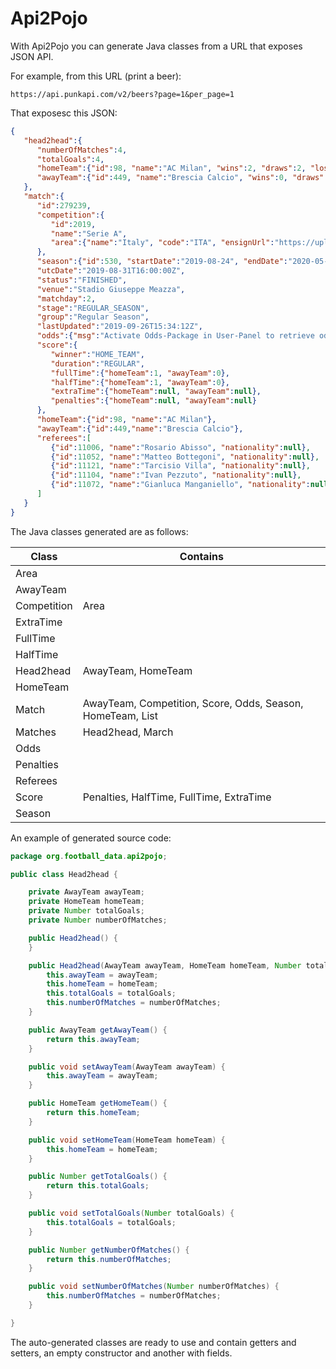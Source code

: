 # Api2Pojo

With Api2Pojo you can generate Java classes from a URL that exposes JSON API.

For example, from this URL (print a beer):

	https://api.punkapi.com/v2/beers?page=1&per_page=1
	
That exposesc this JSON:
```json
{
   "head2head":{
      "numberOfMatches":4,
      "totalGoals":4,
      "homeTeam":{"id":98, "name":"AC Milan", "wins":2, "draws":2, "losses":0},
      "awayTeam":{"id":449, "name":"Brescia Calcio", "wins":0, "draws":2, "losses":2}
   },
   "match":{
      "id":279239,
      "competition":{
         "id":2019,
         "name":"Serie A",
         "area":{"name":"Italy", "code":"ITA", "ensignUrl":"https://upload.wikimedia.org/wikipedia/en/0/03/Flag_of_Italy.svg"}
      },
      "season":{"id":530, "startDate":"2019-08-24", "endDate":"2020-05-24", "currentMatchday":25, "winner":null},
      "utcDate":"2019-08-31T16:00:00Z",
      "status":"FINISHED",
      "venue":"Stadio Giuseppe Meazza",
      "matchday":2,
      "stage":"REGULAR_SEASON",
      "group":"Regular Season",
      "lastUpdated":"2019-09-26T15:34:12Z",
      "odds":{"msg":"Activate Odds-Package in User-Panel to retrieve odds."},
      "score":{
         "winner":"HOME_TEAM",
         "duration":"REGULAR",
         "fullTime":{"homeTeam":1, "awayTeam":0},
         "halfTime":{"homeTeam":1, "awayTeam":0},
         "extraTime":{"homeTeam":null, "awayTeam":null},
         "penalties":{"homeTeam":null, "awayTeam":null}
      },
      "homeTeam":{"id":98, "name":"AC Milan"},
      "awayTeam":{"id":449,"name":"Brescia Calcio"},
      "referees":[
         {"id":11006, "name":"Rosario Abisso", "nationality":null},
         {"id":11052, "name":"Matteo Bottegoni", "nationality":null},
         {"id":11121, "name":"Tarcisio Villa", "nationality":null},
         {"id":11104, "name":"Ivan Pezzuto", "nationality":null},
         {"id":11072, "name":"Gianluca Manganiello", "nationality":null}
      ]
   }
}
```
	
The Java classes generated are as follows:

Class | Contains
------| --------
Area| 
AwayTeam|
Competition| Area
ExtraTime|
FullTime|
HalfTime|
Head2head| AwayTeam, HomeTeam
HomeTeam|
Match| AwayTeam, Competition, Score, Odds, Season, HomeTeam, List<Referees>
Matches | Head2head, March
Odds|
Penalties|
Referees|
Score| Penalties, HalfTime, FullTime, ExtraTime
Season|

An example of generated source code:
	 
```java
package org.football_data.api2pojo;

public class Head2head {

    private AwayTeam awayTeam;
    private HomeTeam homeTeam;
    private Number totalGoals;
    private Number numberOfMatches;

    public Head2head() {
    }

    public Head2head(AwayTeam awayTeam, HomeTeam homeTeam, Number totalGoals, Number numberOfMatches) {
        this.awayTeam = awayTeam;
        this.homeTeam = homeTeam;
        this.totalGoals = totalGoals;
        this.numberOfMatches = numberOfMatches;
    }

    public AwayTeam getAwayTeam() {
        return this.awayTeam;
    }

    public void setAwayTeam(AwayTeam awayTeam) {
        this.awayTeam = awayTeam;
    }

    public HomeTeam getHomeTeam() {
        return this.homeTeam;
    }

    public void setHomeTeam(HomeTeam homeTeam) {
        this.homeTeam = homeTeam;
    }

    public Number getTotalGoals() {
        return this.totalGoals;
    }

    public void setTotalGoals(Number totalGoals) {
        this.totalGoals = totalGoals;
    }

    public Number getNumberOfMatches() {
        return this.numberOfMatches;
    }

    public void setNumberOfMatches(Number numberOfMatches) {
        this.numberOfMatches = numberOfMatches;
    }

}
```

The auto-generated classes are ready to use and contain getters and setters, an empty constructor and another with fields. 
